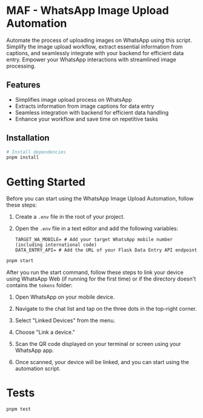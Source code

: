 # MAF - WhatsApp Image Upload Automation

Automate the process of uploading images on WhatsApp using this script. Simplify the image upload workflow, extract essential information from captions, and seamlessly integrate with your backend for efficient data entry. Empower your WhatsApp interactions with streamlined image processing.

## Features
- Simplifies image upload process on WhatsApp
- Extracts information from image captions for data entry
- Seamless integration with backend for efficient data handling
- Enhance your workflow and save time on repetitive tasks


## Installation

```bash
# Install dependencies
pnpm install
```


# Getting Started

Before you can start using the WhatsApp Image Upload Automation, follow these steps:

1. Create a `.env` file in the root of your project.

2. Open the `.env` file in a text editor and add the following variables:

   ```env
   TARGET_WA_MOBILE= # Add your target WhatsApp mobile number (including international code)
   DATA_ENTRY_API= # Add the URL of your Flask Data Entry API endpoint
   ```

```bash
pnpm start
```
After you run the start command, follow these steps to link your device using WhatsApp Web (if running for the first time) or if the directory doesn't contains the ```tokens``` folder:

1. Open WhatsApp on your mobile device.

2. Navigate to the chat list and tap on the three dots in the top-right corner.

3. Select "Linked Devices" from the menu.

4. Choose "Link a device."

5. Scan the QR code displayed on your terminal or screen using your WhatsApp app.

6. Once scanned, your device will be linked, and you can start using the automation script.


# Tests
```bash
pnpm test
```

